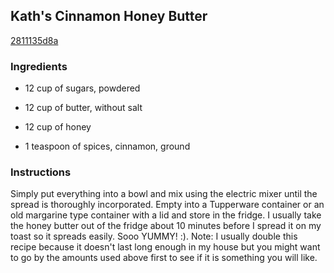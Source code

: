 ## Kath's Cinnamon Honey Butter

[2811135d8a](http://www.food.com/recipe/kaths-cinnamon-honey-butter-226366)

### Ingredients

 - 12 cup of sugars, powdered

 - 12 cup of butter, without salt

 - 12 cup of honey

 - 1 teaspoon of spices, cinnamon, ground

### Instructions

Simply put everything into a bowl and mix using the electric mixer until the spread is thoroughly incorporated. Empty into a Tupperware container or an old margarine type container with a lid and store in the fridge. I usually take the honey butter out of the fridge about 10 minutes before I spread it on my toast so it spreads easily. Sooo YUMMY! :). Note: I usually double this recipe because it doesn't last long enough in my house but you might want to go by the amounts used above first to see if it is something you will like.